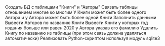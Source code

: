 Создать БД с таблицами "Книги" и "Авторы"
Связать таблицы отношением многие ко многим
У Книги может быть более одного Автора и у Автора может быть более одной Книги
Заполнить данными
Вывести Авторов по названию Книги
Вывести Книги у которых год издания больше или равен 2020 у Автора указав его фамилию
Удалить Книгу по названию из таблицы (при этом связь должна удаляться автоматически)
Реализовать Python-скриптом используя модуль sqlite3